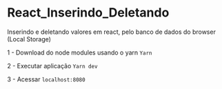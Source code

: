 # React_Inserindo_Deletando
Inserindo e deletando valores em react, pelo banco de dados do browser (Local Storage)

1 - Download do node modules usando o yarn
```Yarn```

2 - Executar aplicação
```Yarn dev``` 

3 - Acessar ```localhost:8080```
